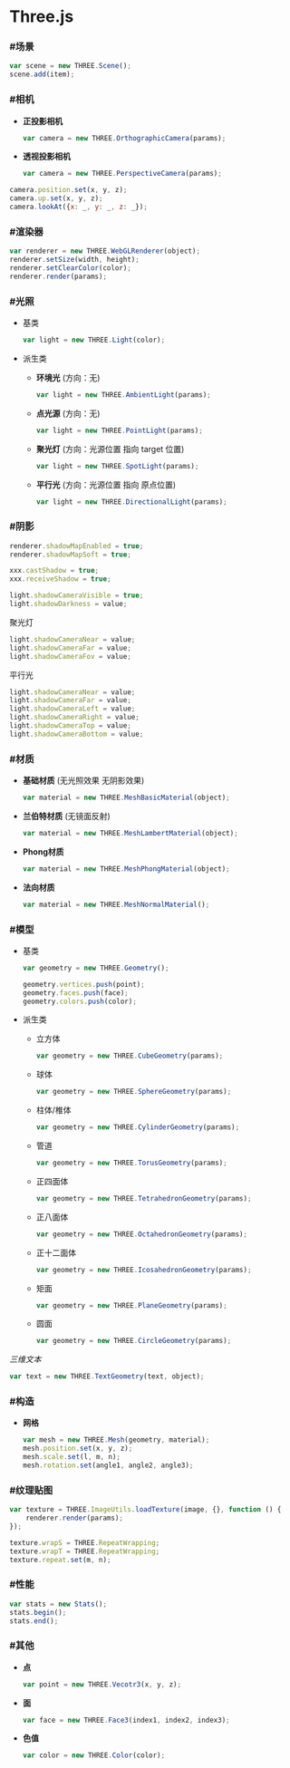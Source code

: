 # Three.js #

### #场景 ###

```javascript
var scene = new THREE.Scene();
scene.add(item);
```

### #相机 ###
+ __正投影相机__

    ```javascript
    var camera = new THREE.OrthographicCamera(params);
    ```
+ __透视投影相机__

    ```javascript
    var camera = new THREE.PerspectiveCamera(params);
    ```

```javascript
camera.position.set(x, y, z);
camera.up.set(x, y, z);
camera.lookAt({x: _, y: _, z: _});
```

### #渲染器 ###

```javascript
var renderer = new THREE.WebGLRenderer(object);
renderer.setSize(width, height);
renderer.setClearColor(color);
renderer.render(params);
```

### #光照 ###
+ 基类

    ```javascript
    var light = new THREE.Light(color);
    ```
+ 派生类
    + __环境光__ (方向：无)
    
        ```javascript
        var light = new THREE.AmbientLight(params);
        ```
    + __点光源__ (方向：无)
    
        ```javascript
        var light = new THREE.PointLight(params);
        ```
    + __聚光灯__ (方向：光源位置 指向 target 位置)
        
        ```javascript
        var light = new THREE.SpotLight(params);
        ```
    + __平行光__ (方向：光源位置 指向 原点位置)
    
        ```javascript
        var light = new THREE.DirectionalLight(params);
        ```

### #阴影 ###

```javascript
renderer.shadowMapEnabled = true;
renderer.shadowMapSoft = true;

xxx.castShadow = true;
xxx.receiveShadow = true;

light.shadowCameraVisible = true;
light.shadowDarkness = value;
```

聚光灯
```javascript
light.shadowCameraNear = value;
light.shadowCameraFar = value;
light.shadowCameraFov = value;
```

平行光
```javascript
light.shadowCameraNear = value;
light.shadowCameraFar = value;
light.shadowCameraLeft = value;
light.shadowCameraRight = value;
light.shadowCameraTop = value;
light.shadowCameraBottom = value;
```

### #材质 ###
+ __基础材质__ (无光照效果 无阴影效果)

    ```javascript
    var material = new THREE.MeshBasicMaterial(object);
    ```
+ __兰伯特材质__ (无镜面反射)

    ```javascript
    var material = new THREE.MeshLambertMaterial(object);
    ```
+ __Phong材质__

    ```javascript
    var material = new THREE.MeshPhongMaterial(object);
    ```
+ __法向材质__

    ```javascript
    var material = new THREE.MeshNormalMaterial();
    ```

### #模型 ###
+ 基类

    ```javascript
    var geometry = new THREE.Geometry();
    
    geometry.vertices.push(point);
    geometry.faces.push(face);
    geometry.colors.push(color);
    ```
+ 派生类
    + 立方体
    
        ```javascript
        var geometry = new THREE.CubeGeometry(params);
        ```
    + 球体
    
        ```javascript
        var geometry = new THREE.SphereGeometry(params);
        ```
    + 柱体/椎体
        
        ```javascript
        var geometry = new THREE.CylinderGeometry(params);
        ```
    + 管道
    
        ```javascript
        var geometry = new THREE.TorusGeometry(params);
        ```
    + 正四面体
    
        ```javascript
        var geometry = new THREE.TetrahedronGeometry(params);
        ```
    + 正八面体
    
        ```javascript
        var geometry = new THREE.OctahedronGeometry(params);
        ```
    + 正十二面体
        
        ```javascript
        var geometry = new THREE.IcosahedronGeometry(params);
        ```
    + 矩面
    
        ```javascript
        var geometry = new THREE.PlaneGeometry(params);
        ```
    + 圆面
    
        ```javascript
        var geometry = new THREE.CircleGeometry(params);
        ```
    
_三维文本_
```javascript
var text = new THREE.TextGeometry(text, object);
```

### #构造 ###
+ __网格__

    ```javascript
    var mesh = new THREE.Mesh(geometry, material);
    mesh.position.set(x, y, z);
    mesh.scale.set(l, m, n);
    mesh.rotation.set(angle1, angle2, angle3);
    ```

### #纹理贴图 ###

```javascript
var texture = THREE.ImageUtils.loadTexture(image, {}, function () {
    renderer.render(params);
});

texture.wrapS = THREE.RepeatWrapping;
texture.wrapT = THREE.RepeatWrapping;
texture.repeat.set(m, n);
```

### #性能 ###

```javascript
var stats = new Stats();
stats.begin();
stats.end();
```

### #其他 ###
+ __点__

    ```javascript
    var point = new THREE.Vecotr3(x, y, z);
    ```
+ __面__

    ```javascript
    var face = new THREE.Face3(index1, index2, index3);
    ```
+ __色值__

    ```javascript
    var color = new THREE.Color(color);
    ```